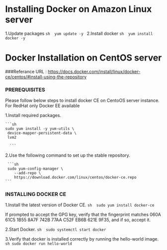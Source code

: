 # Installing Docker on Amazon Linux server

1.Update packages
	```sh 
	yum update -y
	```
2.Install docker
	```sh 
	yum install docker -y
	```

# Docker Installation on CentOS server
###Referance URL : https://docs.docker.com/install/linux/docker-ce/centos/#install-using-the-repository
### PREREQUISITES

Please follow below steps to install docker CE on CentoOS server instance. For RedHat only Docker EE available 

1.Install required packages.

	```sh 
	sudo yum install -y yum-utils \
	 device-mapper-persistent-data \
	 lvm2
  
	  ```
  
2.Use the following command to set up the stable repository.
 
	 ```sh 
	 sudo yum-config-manager \
	    --add-repo \
	    https://download.docker.com/linux/centos/docker-ce.repo
	```

### INSTALLING DOCKER CE

1.Install the latest version of Docker CE.
	```sh 
	sudo yum install docker-ce
	```

If prompted to accept the GPG key, verify that the fingerprint matches 
060A 61C5 1B55 8A7F 742B 77AA C52F EB6B 621E 9F35, and if so, accept it.

2.Start Docker.
	```sh 
	sudo systemctl start docker
	```

3.Verify that docker is installed correctly by running the hello-world image.
	```sh
	sudo docker run hello-world
	```
